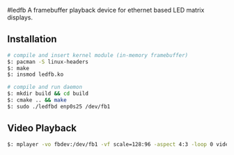 #ledfb
A framebuffer playback device for ethernet based LED matrix displays.

## Installation
```sh
# compile and insert kernel module (in-memory framebuffer)
$: pacman -S linux-headers
$: make
$: insmod ledfb.ko

# compile and run daemon
$: mkdir build && cd build
$: cmake .. && make
$: sudo ./ledfbd enp0s25 /dev/fb1
```

## Video Playback
```sh
$: mplayer -vo fbdev:/dev/fb1 -vf scale=128:96 -aspect 4:3 -loop 0 video.mp4
```
